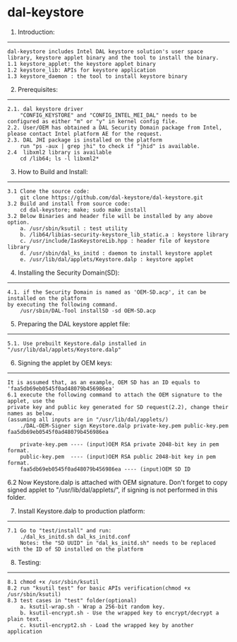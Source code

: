 # dal-keystore
1. Introduction:
----------------
	dal-keystore includes Intel DAL keystore solution's user space library, keystore applet binary and the tool to install the binary.
	1.1 keystore_applet: the keystore applet binary
	1.2 keystore_lib: APIs for keystore application
	1.3 keystore_daemon : the tool to install keystore binary

2. Prerequisites:
-----------------
	2.1. dal keystore driver
		"CONFIG_KEYSTORE" and "CONFIG_INTEL_MEI_DAL" needs to be configured as either "m" or "y" in kernel config file.
	2.2. User/OEM has obtained a DAL Security Domain package from Intel, please contact Intel platform AE for the request.
	2.3. DAL JHI package is installed on the platform
		run "ps -aux | grep jhi" to check if "jhid" is available. 
	2.4  libxml2 library is available
		cd /lib64; ls -l libxml2*

3. How to Build and Install: 
---------------------------------------
	3.1 Clone the source code:
		git clone https://github.com/dal-keystore/dal-keystore.git
	3.2 Build and install from source code:
		cd dal-keystore; make; sudo make install 
	3.2 Below Binaries and header file will be installed by any above option.
		a. /usr/sbin/ksutil : test utility
		b. /lib64/libias-security-keystore_lib_static.a : keystore library
		c. /usr/include/IasKeystoreLib.hpp : header file of keystore library
		d. /usr/sbin/dal_ks_initd : daemon to install keystore applet
		e. /usr/lib/dal/applets/Keystore.dalp : keystore applet

4. Installing the Security Domain(SD):
-------------------------------------
	4.1. if the Security Domain is named as 'OEM-SD.acp', it can be installed on the platform
	by executing the following command.
		/usr/sbin/DAL-Tool installSD -sd OEM-SD.acp


5. Preparing the DAL keystore applet file:
-----------------------------------------
	5.1. Use prebuilt Keystore.dalp installed in "/usr/lib/dal/applets/Keystore.dalp" 


6. Signing the applet by OEM keys:
----------------------------------
	It is assumed that, as an example, OEM SD has an ID equals to 'faa5db69eb0545f0ad48079b456986ea'
	6.1 execute the following command to attach the OEM signature to the applet, use the 
	private key and public key generated for SD request(2.2), change their names as below.
	(assuming all inputs are in "/usr/lib/dal/applets/)
		./DAL-OEM-Signer sign Keystore.dalp private-key.pem public-key.pem faa5db69eb0545f0ad48079b456986ea

		private-key.pem ---- (input)OEM RSA private 2048-bit key in pem format.
		public-key.pem  ---- (input)OEM RSA public 2048-bit key in pem format.
		faa5db69eb0545f0ad48079b456986ea ---- (input)OEM SD ID

6.2 Now Keystore.dalp is attached with OEM signature. Don't forget to copy signed applet to "/usr/lib/dal/applets/",
if signing is not performed in this folder.


7. Install Keystore.dalp to production platform:
-----------------------------------------------
	7.1 Go to "test/install" and run:
		./dal_ks_initd.sh dal_ks_initd.conf
		Notes: the "SD UUID" in "dal_ks_initd.sh" needs to be replaced with the ID of SD installed on the platform


8. Testing: 
----------
	8.1 chmod +x /usr/sbin/ksutil
	8.2 run "ksutil test" for basic APIs verification(chmod +x /usr/sbin/ksutil)
	8.3 test cases in "test" folder(optional)
		a. ksutil-wrap.sh - Wrap a 256-bit random key.
		b. ksutil-encrypt.sh - Use the wrapped key to encrypt/decrypt a plain text.   
		c. ksutil-encrypt2.sh - Load the wrapped key by another application

